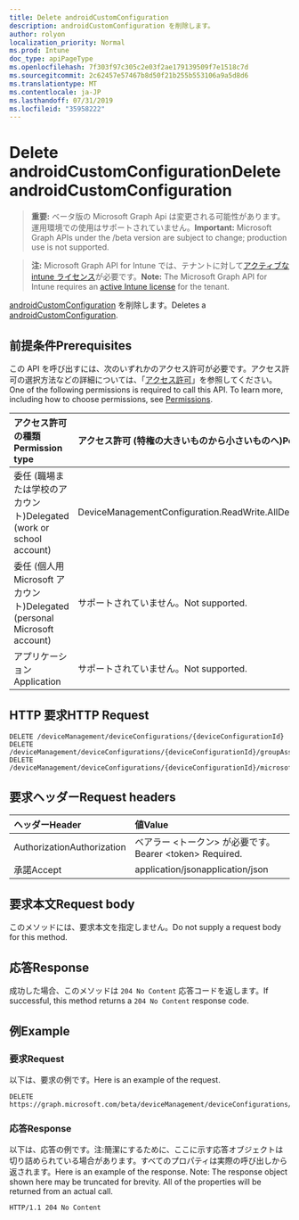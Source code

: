 ```yaml
---
title: Delete androidCustomConfiguration
description: androidCustomConfiguration を削除します。
author: rolyon
localization_priority: Normal
ms.prod: Intune
doc_type: apiPageType
ms.openlocfilehash: 7f303f97c305c2e03f2ae179139509f7e1518c7d
ms.sourcegitcommit: 2c62457e57467b8d50f21b255b553106a9a5d8d6
ms.translationtype: MT
ms.contentlocale: ja-JP
ms.lasthandoff: 07/31/2019
ms.locfileid: "35958222"
---
```

# <a name="delete-androidcustomconfiguration"></a><span data-ttu-id="8db98-103">Delete androidCustomConfiguration</span><span class="sxs-lookup"><span data-stu-id="8db98-103">Delete androidCustomConfiguration</span></span>

> <span data-ttu-id="8db98-104">**重要:** ベータ版の Microsoft Graph Api は変更される可能性があります。運用環境での使用はサポートされていません。</span><span class="sxs-lookup"><span data-stu-id="8db98-104">**Important:** Microsoft Graph APIs under the /beta version are subject to change; production use is not supported.</span></span>

> <span data-ttu-id="8db98-105">**注:** Microsoft Graph API for Intune では、テナントに対して[アクティブな intune ライセンス](https://go.microsoft.com/fwlink/?linkid=839381)が必要です。</span><span class="sxs-lookup"><span data-stu-id="8db98-105">**Note:** The Microsoft Graph API for Intune requires an [active Intune license](https://go.microsoft.com/fwlink/?linkid=839381) for the tenant.</span></span>

<span data-ttu-id="8db98-106">[androidCustomConfiguration](../resources/intune-deviceconfig-androidcustomconfiguration.md) を削除します。</span><span class="sxs-lookup"><span data-stu-id="8db98-106">Deletes a [androidCustomConfiguration](../resources/intune-deviceconfig-androidcustomconfiguration.md).</span></span>

## <a name="prerequisites"></a><span data-ttu-id="8db98-107">前提条件</span><span class="sxs-lookup"><span data-stu-id="8db98-107">Prerequisites</span></span>
<span data-ttu-id="8db98-p101">この API を呼び出すには、次のいずれかのアクセス許可が必要です。アクセス許可の選択方法などの詳細については、「[アクセス許可](/graph/permissions-reference)」を参照してください。</span><span class="sxs-lookup"><span data-stu-id="8db98-p101">One of the following permissions is required to call this API. To learn more, including how to choose permissions, see [Permissions](/graph/permissions-reference).</span></span>

|<span data-ttu-id="8db98-110">アクセス許可の種類</span><span class="sxs-lookup"><span data-stu-id="8db98-110">Permission type</span></span>|<span data-ttu-id="8db98-111">アクセス許可 (特権の大きいものから小さいものへ)</span><span class="sxs-lookup"><span data-stu-id="8db98-111">Permissions (from most to least privileged)</span></span>|
|:---|:---|
|<span data-ttu-id="8db98-112">委任 (職場または学校のアカウント)</span><span class="sxs-lookup"><span data-stu-id="8db98-112">Delegated (work or school account)</span></span>|<span data-ttu-id="8db98-113">DeviceManagementConfiguration.ReadWrite.All</span><span class="sxs-lookup"><span data-stu-id="8db98-113">DeviceManagementConfiguration.ReadWrite.All</span></span>|
|<span data-ttu-id="8db98-114">委任 (個人用 Microsoft アカウント)</span><span class="sxs-lookup"><span data-stu-id="8db98-114">Delegated (personal Microsoft account)</span></span>|<span data-ttu-id="8db98-115">サポートされていません。</span><span class="sxs-lookup"><span data-stu-id="8db98-115">Not supported.</span></span>|
|<span data-ttu-id="8db98-116">アプリケーション</span><span class="sxs-lookup"><span data-stu-id="8db98-116">Application</span></span>|<span data-ttu-id="8db98-117">サポートされていません。</span><span class="sxs-lookup"><span data-stu-id="8db98-117">Not supported.</span></span>|

## <a name="http-request"></a><span data-ttu-id="8db98-118">HTTP 要求</span><span class="sxs-lookup"><span data-stu-id="8db98-118">HTTP Request</span></span>
<!-- {
  "blockType": "ignored"
}
-->
``` http
DELETE /deviceManagement/deviceConfigurations/{deviceConfigurationId}
DELETE /deviceManagement/deviceConfigurations/{deviceConfigurationId}/groupAssignments/{deviceConfigurationGroupAssignmentId}/deviceConfiguration
DELETE /deviceManagement/deviceConfigurations/{deviceConfigurationId}/microsoft.graph.windowsDomainJoinConfiguration/networkAccessConfigurations/{deviceConfigurationId}
```

## <a name="request-headers"></a><span data-ttu-id="8db98-119">要求ヘッダー</span><span class="sxs-lookup"><span data-stu-id="8db98-119">Request headers</span></span>
|<span data-ttu-id="8db98-120">ヘッダー</span><span class="sxs-lookup"><span data-stu-id="8db98-120">Header</span></span>|<span data-ttu-id="8db98-121">値</span><span class="sxs-lookup"><span data-stu-id="8db98-121">Value</span></span>|
|:---|:---|
|<span data-ttu-id="8db98-122">Authorization</span><span class="sxs-lookup"><span data-stu-id="8db98-122">Authorization</span></span>|<span data-ttu-id="8db98-123">ベアラー &lt;トークン&gt; が必要です。</span><span class="sxs-lookup"><span data-stu-id="8db98-123">Bearer &lt;token&gt; Required.</span></span>|
|<span data-ttu-id="8db98-124">承諾</span><span class="sxs-lookup"><span data-stu-id="8db98-124">Accept</span></span>|<span data-ttu-id="8db98-125">application/json</span><span class="sxs-lookup"><span data-stu-id="8db98-125">application/json</span></span>|

## <a name="request-body"></a><span data-ttu-id="8db98-126">要求本文</span><span class="sxs-lookup"><span data-stu-id="8db98-126">Request body</span></span>
<span data-ttu-id="8db98-127">このメソッドには、要求本文を指定しません。</span><span class="sxs-lookup"><span data-stu-id="8db98-127">Do not supply a request body for this method.</span></span>

## <a name="response"></a><span data-ttu-id="8db98-128">応答</span><span class="sxs-lookup"><span data-stu-id="8db98-128">Response</span></span>
<span data-ttu-id="8db98-129">成功した場合、このメソッドは `204 No Content` 応答コードを返します。</span><span class="sxs-lookup"><span data-stu-id="8db98-129">If successful, this method returns a `204 No Content` response code.</span></span>

## <a name="example"></a><span data-ttu-id="8db98-130">例</span><span class="sxs-lookup"><span data-stu-id="8db98-130">Example</span></span>

### <a name="request"></a><span data-ttu-id="8db98-131">要求</span><span class="sxs-lookup"><span data-stu-id="8db98-131">Request</span></span>
<span data-ttu-id="8db98-132">以下は、要求の例です。</span><span class="sxs-lookup"><span data-stu-id="8db98-132">Here is an example of the request.</span></span>
``` http
DELETE https://graph.microsoft.com/beta/deviceManagement/deviceConfigurations/{deviceConfigurationId}
```

### <a name="response"></a><span data-ttu-id="8db98-133">応答</span><span class="sxs-lookup"><span data-stu-id="8db98-133">Response</span></span>
<span data-ttu-id="8db98-p102">以下は、応答の例です。注:簡潔にするために、ここに示す応答オブジェクトは切り詰められている場合があります。すべてのプロパティは実際の呼び出しから返されます。</span><span class="sxs-lookup"><span data-stu-id="8db98-p102">Here is an example of the response. Note: The response object shown here may be truncated for brevity. All of the properties will be returned from an actual call.</span></span>
``` http
HTTP/1.1 204 No Content
```





